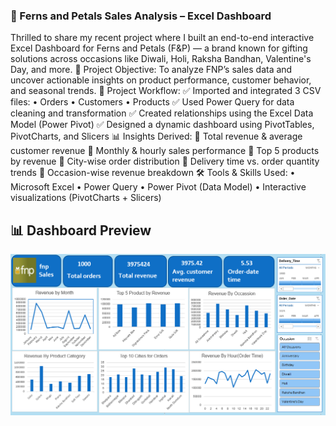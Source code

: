 <h3>🎯 Ferns and Petals Sales Analysis – Excel Dashboard</h3>
Thrilled to share my recent project where I built an end-to-end interactive Excel Dashboard for Ferns and Petals (F&P) — a brand known for gifting solutions across occasions like Diwali, Holi, Raksha Bandhan, Valentine's Day, and more.
📌 Project Objective:
 To analyze FNP’s sales data and uncover actionable insights on product performance, customer behavior, and seasonal trends.
📁 Project Workflow:
✅ Imported and integrated 3 CSV files:
 • Orders
 • Customers
 • Products
✅ Used Power Query for data cleaning and transformation
✅ Created relationships using the Excel Data Model (Power Pivot)
✅ Designed a dynamic dashboard using PivotTables, PivotCharts, and Slicers
📊 Insights Derived:
🔹 Total revenue & average customer revenue
🔹 Monthly & hourly sales performance
🔹 Top 5 products by revenue
🔹 City-wise order distribution
🔹 Delivery time vs. order quantity trends
🔹 Occasion-wise revenue breakdown
🛠️ Tools & Skills Used:
 • Microsoft Excel
 • Power Query
 • Power Pivot (Data Model)
 • Interactive visualizations (PivotCharts + Slicers)


## 📊 Dashboard Preview
![Dashboard](https://github.com/shaifalijain789/Fern-and-Petal-Sales-Analysis/blob/main/dashboard.PNG?raw=true)

